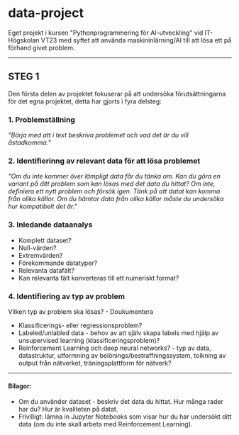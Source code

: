 # data-project
Eget projekt i kursen "Pythonprogrammering för AI-utveckling" vid IT-Högskolan VT23 med syftet att använda maskininlärning/AI till att lösa ett på förhand
givet problem.

---

## STEG 1
Den första delen av projektet fokuserar på att undersöka förutsättningarna för det egna projektet, detta har gjorts i fyra delsteg: 

### 1. Problemställning 
_"Börja med att i text beskriva problemet och vad det är du vill åstadkomma."_ 

### 2. Identifierinng av relevant data för att lösa problemet 
_"Om du inte kommer över lämpligt data får du tänka
om. Kan du göra en variant på ditt problem som kan lösas med det data du hittat? Om inte, definiera
ett nytt problem och försök igen.
Tänk på att datat kan komma från olika källor. Om du hämtar data från olika källor måste du
undersöka hur kompatibelt det är."_

### 3. Inledande dataanalys
- Komplett dataset?
- Null-värden?
- Extremvärden?
- Förekommande datatyper?
- Relevanta datafält?
- Kan relevanta fält konverteras till ett numeriskt format?

### 4. Identifiering av typ av problem
Vilken typ av problem ska lösas? - Doukumentera 
- Klassificerings- eller regressionsproblem? 
- Labeled/unlabled data - behov av att själv skapa labels med hjälp av unsupervised learning (klassificeringsproblem)?
- Reinforcement Learning och deep neural networks? - typ av data, datastruktur, utformning av belönings/bestraffningssystem, tolkning av output från nätverket, träningsplattform för nätverk?

---
#### Bilagor:
- Om du använder dataset - beskriv det data du hittat. Hur många rader har du? Hur är kvaliteten på datat.
- Frivilligt: lämna in Jupyter Notebooks som visar hur du har undersökt ditt data (om du inte skall arbeta med Reinforcement
Learning).
